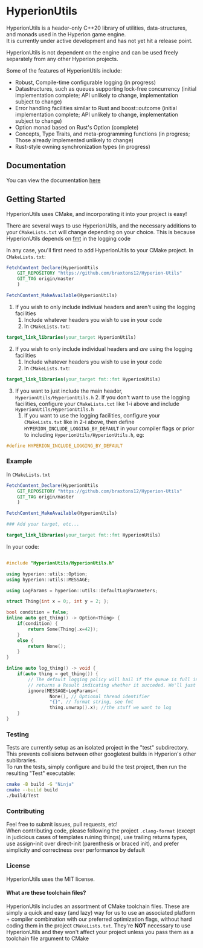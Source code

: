 # HyperionUtils

HyperionUtils is a header-only C++20 library of utilities, data-structures, and monads
used in the Hyperion game engine.<br>
It is currently under active development and has not yet hit a release point.

HyperionUtils is not dependent on the engine and can be used freely separately from any other
Hyperion projects.

Some of the features of HyperionUtils include:

- Robust, Compile-time configurable logging (in progress)
- Datastructures, such as queues supporting lock-free concurrency (initial implementation complete; API unlikely to change, implementation subject to change)
- Error handling facilities similar to Rust and boost::outcome (initial implementation complete; API unlikely to change, implementation subject to change)
- Option monad based on Rust's Option (complete)
- Concepts, Type Traits, and meta-programming functions (in progress; Those already implemented unlikely to change)
- Rust-style owning synchronization types (in progress)

## Documentation

You can view the documentation [here](braxtons12.github.io/Hyperion-Utils)

## Getting Started

HyperionUtils uses CMake, and incorporating it into your project is easy!

There are several ways to use HyperionUtils, and the necessary additions to your `CMakeLists.txt`
will change depending on your choice. This is because HyperionUtils depends on
[fmt](https://github.com/fmtlib/fmt) in the logging code

In any case, you'll first need to add HyperionUtils to your CMake project.
In `CMakeLists.txt`:

```cmake
FetchContent_Declare(HyperionUtils
	GIT_REPOSITORY "https://github.com/braxtons12/Hyperion-Utils"
	GIT_TAG origin/master
	)

FetchContent_MakeAvailable(HyperionUtils)
```

1. If you wish to only include indiviual headers and aren't using the logging facilities
	1. Include whatever headers you wish to use in your code
	2. In `CMakeLists.txt`:

```cmake
target_link_libraries(your_target HyperionUtils)
```

2. If you wish to only include individual headers and _are_ using the logging facilities
	1. Include whatever headers you wish to use in your code
	2. In `CMakeLists.txt`:

```cmake
target_link_libraries(your_target fmt::fmt HyperionUtils)
```

3. If you want to just include the main header, `HyperionUtils/HyperionUtils.h`
	2. If you don't want to use the logging facilities, configure your `CMakeLists.txt` like 1-i above
	and include `HyperionUtils/HyperionUtils.h`
	1. If you want to use the logging facilities, configure your `CMakeLists.txt` like in 2-i above,
	then define `HYPERION_INCLUDE_LOGGING_BY_DEFAULT` in your compiler flags or prior to including
	`HyperionUtils/HyperionUtils.h`, eg:

```cpp
#define HYPERION_INCLUDE_LOGGING_BY_DEFAULT
```

### Example

In `CMakeLists.txt`

```cmake
FetchContent_Declare(HyperionUtils
	GIT_REPOSITORY "https://github.com/braxtons12/Hyperion-Utils"
	GIT_TAG origin/master
	)

FetchContent_MakeAvailable(HyperionUtils)

### Add your target, etc...

target_link_libraries(your_target fmt::fmt HyperionUtils)

```

In your code:

```cpp

#include "HyperionUtils/HyperionUtils.h"

using hyperion::utils::Option;
using hyperion::utils::MESSAGE;

using LogParams = hyperion::utils::DefaultLogParameters;

struct Thing{int x = 0;, int y = 2; };

bool condition = false;
inline auto get_thing() -> Option<Thing> {
	if(condition) {
		return Some(Thing{.x=42});
	}
	else {
		return None();
	}
}

inline auto log_thing() -> void {
    if(auto thing = get_thing()) {
        // The default logging policy will bail if the queue is full instead of blocking, and thus
        // returns a Result indicating whether it succeded. We'll just ignore it
        ignore(MESSAGE<LogParams>(
                None(), // Optional thread identifier
                "{}", // format string, see fmt
                thing.unwrap().x); //the stuff we want to log
    }
}

```

### Testing

Tests are currently setup as an isolated project in the "test" subdirectory.<br>
This prevents collisions between other googletest builds in Hyperion's other sublibraries.<br>
To run the tests, simply configure and build the test project, then run the resulting "Test" executable:<br>

```sh
cmake -B build -G "Ninja"
cmake --build build
./build/Test
```

### Contributing

Feel free to submit issues, pull requests, etc!<br>
When contributing code, please following the project `.clang-format` (except in judicious cases of
templates ruining things), use trailing returns types, use assign-init over direct-init
(parenthesis or braced init), and prefer simplicity and correctness over performance by default

### License
HyperionUtils uses the MIT license.

#### What are these toolchain files?

HyperionUtils includes an assortment of CMake toolchain files. These are simply a quick and easy
(and lazy) way for us to use an associated platform + compiler combination with our preferred
optimization flags, without hard coding them in the project `CMakeLists.txt`. They're **NOT**
necessary to use HyperionUtils and they won't affect your project unless you pass them as a
toolchain file argument to CMake
